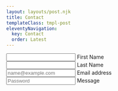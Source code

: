 ```yaml
---
layout: layouts/post.njk
title: Contact
templateClass: tmpl-post
eleventyNavigation:
  key: Contact
  order: Latest
---
```



<form>
  <div class="row gx-3">
    <div class="col-md">
      <div class="form-floating mb-3">
        <input type="email" class="form-control" id="floatingInputGrid">
        <label for="floatingInputGrid">First Name</label>
      </div>
    </div>
    <div class="col-md">
      <div class="form-floating mb-3">
        <input type="email" class="form-control" id="floatingInputGrid">
        <label for="floatingInputGrid">Last Name</label>
      </div>
    </div>
  </div>
<div class="form-floating mb-3">
  <input type="email" class="form-control" id="floatingInput" placeholder="name@example.com">
  <label for="floatingInput">Email address</label>
</div>
<div class="form-floating">
  <input type="password" class="form-control" id="floatingPassword" placeholder="Password">
  <label for="floatingPassword">Message</label>
</div>
</form>
